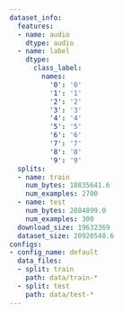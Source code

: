 ```yaml
---
dataset_info:
  features:
  - name: audio
    dtype: audio
  - name: label
    dtype:
      class_label:
        names:
          '0': '0'
          '1': '1'
          '2': '2'
          '3': '3'
          '4': '4'
          '5': '5'
          '6': '6'
          '7': '7'
          '8': '8'
          '9': '9'
  splits:
  - name: train
    num_bytes: 18835641.6
    num_examples: 2700
  - name: test
    num_bytes: 2084899.0
    num_examples: 300
  download_size: 19632369
  dataset_size: 20920540.6
configs:
- config_name: default
  data_files:
  - split: train
    path: data/train-*
  - split: test
    path: data/test-*
---
```

